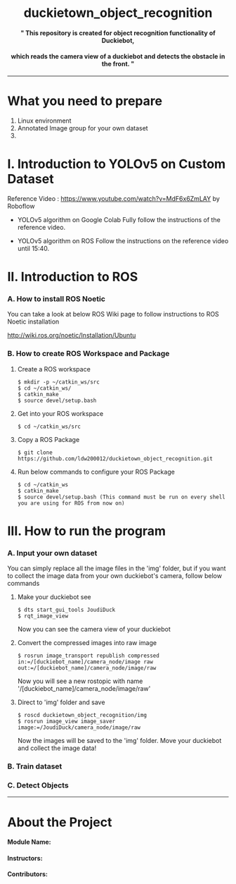 # <div align=center>duckietown_object_recognition</div>
#### <div align="center">" This repository is created for object recognition functionality of Duckiebot, </div>
#### <div align="center"> which reads the camera view of a duckiebot and detects the obstacle in the front. "</div>

***

# What you need to prepare
1. Linux environment
2. Annotated Image group for your own dataset
3. 

# I. Introduction to YOLOv5 on Custom Dataset
Reference Video : https://www.youtube.com/watch?v=MdF6x6ZmLAY by Roboflow

- YOLOv5 algorithm on Google Colab
       Fully follow the instructions of the reference video.

- YOLOv5 algorithm on ROS
       Follow the instructions on the reference video until 15:40.



# II. Introduction to ROS

### A. How to install ROS Noetic
You can take a look at below ROS Wiki page to follow instructions to ROS Noetic installation

http://wiki.ros.org/noetic/Installation/Ubuntu

### B. How to create ROS Workspace and Package
1. Create a ROS workspace

       $ mkdir -p ~/catkin_ws/src
       $ cd ~/catkin_ws/
       $ catkin_make
       $ source devel/setup.bash

2. Get into your ROS workspace

       $ cd ~/catkin_ws/src
       
3. Copy a ROS Package

       $ git clone https://github.com/ldw200012/duckietown_object_recognition.git

4. Run below commands to configure your ROS Package

       $ cd ~/catkin_ws
       $ catkin_make
       $ source devel/setup.bash (This command must be run on every shell you are using for ROS from now on)
       
# III. How to run the program

### A. Input your own dataset
You can simply replace all the image files in the 'img' folder, but if you want to collect the image data from your own duckiebot's camera, follow below commands
1. Make your duckiebot see
       
       $ dts start_gui_tools JoudiDuck
       $ rqt_image_view
   
   Now you can see the camera view of your duckiebot

2. Convert the compressed images into raw image

       $ rosrun image_transport republish compressed in:=/[duckiebot_name]/camera_node/image raw out:=/[duckiebot_name]/camera_node/image/raw
   
   Now you will see a new rostopic with name '/[duckiebot_name]/camera_node/image/raw'

3. Direct to 'img' folder and save

       $ roscd duckietown_object_recognition/img
       $ rosrun image_view image_saver image:=/JoudiDuck/camera_node/image/raw
       
   Now the images will be saved to the 'img' folder.
   Move your duckiebot and collect the image data!
  
### B. Train dataset

### C. Detect Objects 

***
# About the Project

#### Module Name: 
#### Instructors: 
#### Contributors: 


